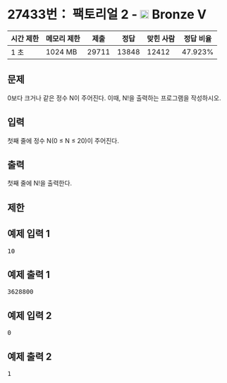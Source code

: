 # 27433번： 팩토리얼 2 - <img src="https://static.solved.ac/tier_small/1.svg" style="height:20px" /> Bronze V



| 시간 제한 | 메모리 제한 | 제출 | 정답 | 맞힌 사람 | 정답 비율 |
| --- | --- | --- | --- | --- | --- |
| 1 초 | 1024 MB | 29711 | 13848 | 12412 | 47.923% |
## 문제

0보다 크거나 같은 정수 N이 주어진다. 이때, N!을 출력하는 프로그램을 작성하시오.

## 입력

첫째 줄에 정수 N(0 ≤ N ≤ 20)이 주어진다.

## 출력

첫째 줄에 N!을 출력한다.

## 제한

## 예제 입력 1

<pre>10
</pre>
## 예제 출력 1

<pre>3628800
</pre>
## 예제 입력 2

<pre>0
</pre>
## 예제 출력 2

<pre>1
</pre>